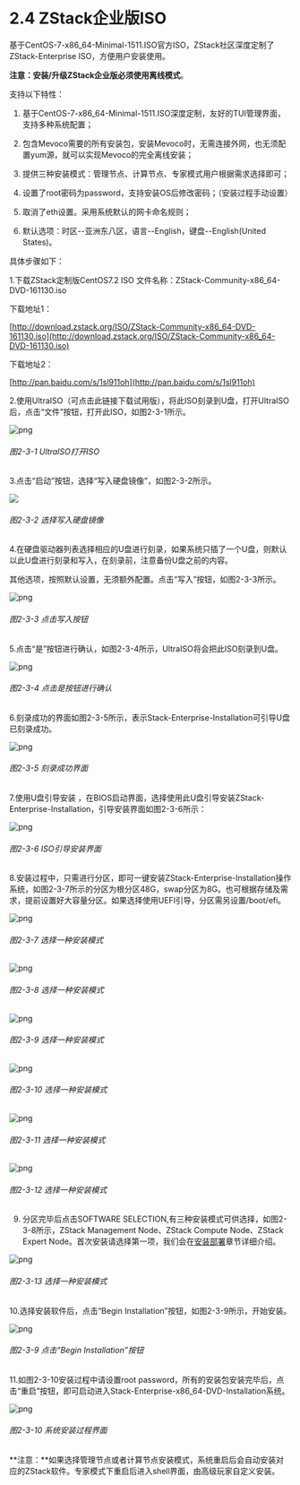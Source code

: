 # 2.4 ZStack企业版ISO

基于CentOS-7-x86_64-Minimal-1511.ISO官方ISO，ZStack社区深度定制了ZStack-Enterprise ISO，方便用户安装使用。

**注意：**安装/升级ZStack企业版必须使用**离线模式**。

支持以下特性：

1. 基于CentOS-7-x86_64-Minimal-1511.ISO深度定制，友好的TUI管理界面，支持多种系统配置；

2. 包含Mevoco需要的所有安装包，安装Mevoco时，无需连接外网，也无须配置yum源，就可以实现Mevoco的完全离线安装；

3. 提供三种安装模式：管理节点、计算节点、专家模式用户根据需求选择即可；

4. 设置了root密码为password，支持安装OS后修改密码；（安装过程手动设置）

5. 取消了eth设置。采用系统默认的网卡命名规则；

6. 默认选项：时区--亚洲东八区，语言--English，键盘--English(United States)。

具体步骤如下：

1.下载ZStack定制版CentOS7.2 ISO
文件名称：ZStack-Community-x86_64-DVD-161130.iso

下载地址1：

[http://download.zstack.org/ISO/ZStack-Community-x86_64-DVD-161130.iso](http://download.zstack.org/ISO/ZStack-Community-x86_64-DVD-161130.iso)

下载地址2：

[http://pan.baidu.com/s/1sl911oh](http://pan.baidu.com/s/1sl911oh)

2.使用UltraISO（可点击此链接下载试用版），将此ISO刻录到U盘，打开UltraISO后，点击“文件”按钮，打开此ISO，如图2-3-1所示。

![png](../images/2-3-1.png "图2-3-1 UltraISO打开ISO")
###### 图2-3-1 UltraISO打开ISO 
  
3.点击“启动”按钮，选择“写入硬盘镜像”，如图2-3-2所示。

![](../images/2-3-2.png )
###### 图2-3-2 选择写入硬盘镜像
 

4.在硬盘驱动器列表选择相应的U盘进行刻录，如果系统只插了一个U盘，则默认以此U盘进行刻录和写入，在刻录前，注意备份U盘之前的内容。

其他选项，按照默认设置，无须额外配置。点击“写入”按钮，如图2-3-3所示。

![png](../images/2-3-3.png "图2-3-3 点击写入按钮")
###### 图2-3-3 点击写入按钮

5.点击“是”按钮进行确认，如图2-3-4所示，UltraISO将会把此ISO刻录到U盘。

![png](../images/2-3-4.png "图2-3-4 点击是按钮进行确认")
###### 图2-3-4 点击是按钮进行确认

6.刻录成功的界面如图2-3-5所示，表示Stack-Enterprise-Installation可引导U盘已刻录成功。

![png](../images/2-3-5.png "图2-3-5 刻录成功界面") 
###### 图2-3-5 刻录成功界面

7.使用U盘引导安装 ，在BIOS启动界面，选择使用此U盘引导安装ZStack-Enterprise-Installation，引导安装界面如图2-3-6所示：

![png](../images/2-3-6.png "图2-3-6 ISO引导安装界面") 
###### 图2-3-6 ISO引导安装界面

8.安装过程中，只需进行分区，即可一键安装ZStack-Enterprise-Installation操作系统，如图2-3-7所示的分区为根分区48G，swap分区为8G。也可根据存储及需求，提前设置好大容量分区。如果选择使用UEFI引导，分区需另设置/boot/efi。

![png](../images/2-3-7.png "图2-3-7 选择一种安装模式") 
###### 图2-3-7 选择一种安装模式


![png](../images/2-3-8.png "图2-3-8 选择一种安装模式") 
###### 图2-3-8 选择一种安装模式


![png](../images/2-3-9.png "图2-3-9 选择一种安装模式") 
###### 图2-3-9 选择一种安装模式


![png](../images/2-3-10.png "图2-3-10 选择一种安装模式") 
###### 图2-3-10 选择一种安装模式


![png](../images/2-3-11.png "图2-3-11 选择一种安装模式") 
###### 图2-3-11 选择一种安装模式


![png](../images/2-3-12.png "图2-3-12 选择一种安装模式") 
###### 图2-3-12 选择一种安装模式



9. 分区完毕后点击SOFTWARE SELECTION,有三种安装模式可供选择，如图2-3-8所示，ZStack Management Node、ZStack Compute Node、ZStack Expert Node。首次安装请选择第一项，我们会在[安装部署](/install/README.md)章节详细介绍。

![png](../images/2-3-13.png "图2-3-13 选择一种安装模式") 
###### 图2-3-13 选择一种安装模式


10.选择安装软件后，点击“Begin Installation”按钮，如图2-3-9所示，开始安装。

![png](../images/2-3-9.png "图2-3-9  点击“Begin Installation”按钮") 
###### 图2-3-9 点击“Begin Installation”按钮

11.如图2-3-10安装过程中请设置root password，所有的安装包安装完毕后，点击“重启”按钮，即可启动进入Stack-Enterprise-x86_64-DVD-Installation系统。

![png](../images/2-3-10.png "图2-3-10  系统安装过程界面") 
###### 图2-3-10 系统安装过程界面

**注意：**如果选择管理节点或者计算节点安装模式，系统重启后会自动安装对应的ZStack软件。专家模式下重启后进入shell界面，由高级玩家自定义安装。



